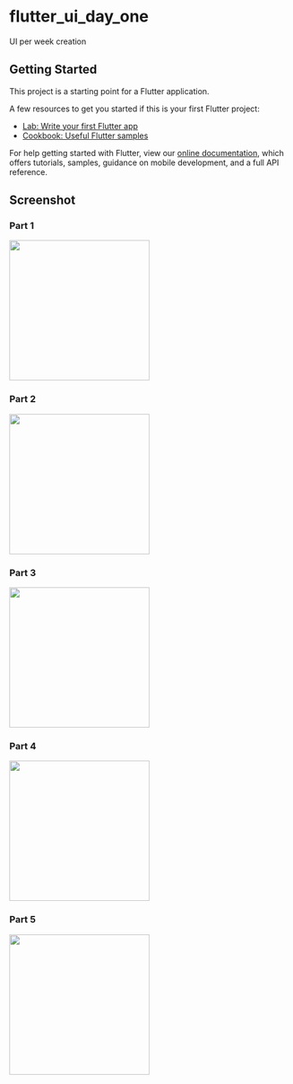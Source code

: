 # flutter_ui_day_one

UI per week creation

## Getting Started

This project is a starting point for a Flutter application.

A few resources to get you started if this is your first Flutter project:

- [Lab: Write your first Flutter app](https://flutter.dev/docs/get-started/codelab)
- [Cookbook: Useful Flutter samples](https://flutter.dev/docs/cookbook)

For help getting started with Flutter, view our
[online documentation](https://flutter.dev/docs), which offers tutorials,
samples, guidance on mobile development, and a full API reference.

## Screenshot
### Part 1
<img src="https://user-images.githubusercontent.com/11628897/90851929-d197ea80-e37e-11ea-8c98-6e1751fccd6d.jpg" width="250">

### Part 2
<img src="https://user-images.githubusercontent.com/11628897/91111359-02329980-e689-11ea-91d7-d0a3ace0f644.jpg" width="250">

### Part 3
<img src="https://user-images.githubusercontent.com/11628897/91116675-8854dd00-e695-11ea-85b3-4d9eb12cd268.jpg" width="250">

### Part 4
<img src="https://user-images.githubusercontent.com/11628897/91246504-a6374600-e758-11ea-8767-1c756203ba21.jpg" width="250">

### Part 5
<img src="https://user-images.githubusercontent.com/11628897/91528935-096bd880-e911-11ea-801b-2e6523b1ba77.jpg" width="250">
